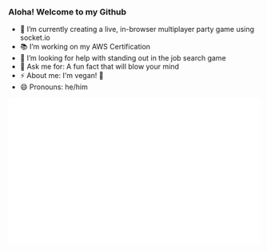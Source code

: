### Aloha! Welcome to my Github


- 🔭 I’m currently creating a live, in-browser multiplayer party game using socket.io
- 📚 I’m working on my AWS Certification
- 🤔 I’m looking for help with standing out in the job search game
- 💬 Ask me for: A fun fact that will blow your mind
- ⚡ About me: I'm vegan! 🌱
- 😄 Pronouns: he/him


![Github Stats](https://github.com/hcweigand10/github-stats/blob/master/generated/overview.svg)


